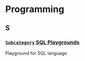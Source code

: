 # Programming

## S

### [`Subcategory` SQL Playgrounds](../subcategory/programming/sql-playgrounds.md)

Playground for SQL language
